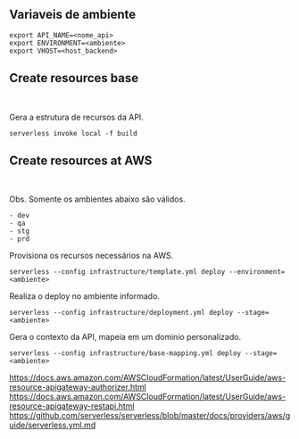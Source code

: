 
## Variaveis de ambiente

    export API_NAME=<nome_api>
    export ENVIRONMENT=<ambiente>
    export VHOST=<host_backend>

## Create resources base
<br />

Gera a estrutura de recursos da API.

    serverless invoke local -f build


## Create resources at AWS
<br />

Obs. Somente os ambientes abaixo são válidos.

    - dev
    - qa
    - stg
    - prd

Provisiona os recursos necessários na AWS.
    
    serverless --config infrastructure/template.yml deploy --environment=<ambiente>

Realiza o deploy no ambiente informado.

    serverless --config infrastructure/deployment.yml deploy --stage=<ambiente>

Gera o contexto da API, mapeia em um dominio personalizado.

    serverless --config infrastructure/base-mapping.yml deploy --stage=<ambiente>



https://docs.aws.amazon.com/AWSCloudFormation/latest/UserGuide/aws-resource-apigateway-authorizer.html
https://docs.aws.amazon.com/AWSCloudFormation/latest/UserGuide/aws-resource-apigateway-restapi.html
https://github.com/serverless/serverless/blob/master/docs/providers/aws/guide/serverless.yml.md
